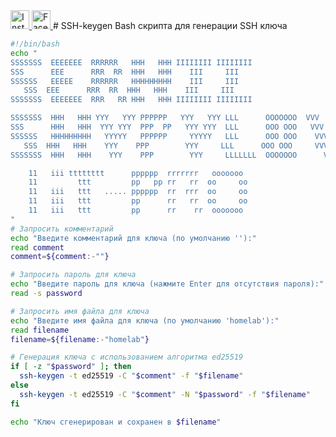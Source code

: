   <a href="https://www.instagram.com/shipssvpl/">
    <img src="https://img.icons8.com/ios-glyphs/30/ffffff/instagram-new.png" alt="Instagram" width="30" height="30" />
  </a>
  <a href="https://www.facebook.com/profile.php?id=100083345006373">
    <img src="https://img.icons8.com/ios-glyphs/30/ffffff/facebook.png" alt="Facebook" width="30" height="30" />
  </a>
# SSH-keygen
Bash скрипта для генерации SSH ключа

  ```bash
  #!/bin/bash
echo "
 SSSSSSS  EEEEEEE  RRRRRR   HHH   HHH IIIIIIII IIIIIIII
 SSS      EEE      RRR  RR  HHH   HHH    III     III
 SSSSSS   EEEEE    RRRRRR   HHHHHHHHH    III     III
     SSS  EEE      RRR  RR  HHH   HHH    III     III
 SSSSSSS  EEEEEEE  RRR   RR HHH   HHH IIIIIIII IIIIIIII

 SSSSSSS  HHH   HHH YYY   YYY PPPPPP   YYY   YYY LLL      OOOOOOO  VVV     VVV
 SSS      HHH   HHH  YYY YYY  PPP  PP   YYY YYY  LLL      OOO OOO   VVV   VVV
 SSSSSS   HHHHHHHHH   YYYYY   PPPPPP     YYYYY   LLL      OOO OOO    VVV VVV
     SSS  HHH   HHH    YYY    PPP        YYY     LLL      OOO OOO     VVVV
 SSSSSSS  HHH   HHH    YYY    PPP        YYY     LLLLLLL  OOOOOOO      VV

      11   iii tttttttt      pppppp  rrrrrrr   ooooooo
      11         ttt         pp   pp rr   rr  oo     oo
      11   iii   ttt   ..... pppppp  rr  rrr  oo     oo
      11   iii   ttt         pp      rr   rr  oo     oo
      11   iii   ttt         pp      rr    rr  ooooooo
"
  # Запросить комментарий
  echo "Введите комментарий для ключа (по умолчанию ''):"
  read comment
  comment=${comment:-""}

  # Запросить пароль для ключа
  echo "Введите пароль для ключа (нажмите Enter для отсутствия пароля):"
  read -s password

  # Запросить имя файла для ключа
  echo "Введите имя файла для ключа (по умолчанию 'homelab'):"
  read filename
  filename=${filename:-"homelab"}

  # Генерация ключа с использованием алгоритма ed25519
  if [ -z "$password" ]; then
    ssh-keygen -t ed25519 -C "$comment" -f "$filename"
  else
    ssh-keygen -t ed25519 -C "$comment" -N "$password" -f "$filename"
  fi

  echo "Ключ сгенерирован и сохранен в $filename"
```
